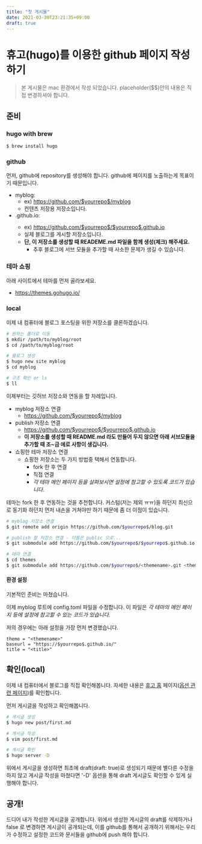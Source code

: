 ```yaml
---
title: "첫 게시물"
date: 2021-03-30T23:21:35+09:00
draft: true
---
```


# 휴고(hugo)를 이용한 github 페이지 작성하기
> 본 게시물은 mac 환경에서 작성 되었습니다. placeholder($$)안의 내용은 직접 변경하셔야 합니다.

## 준비
### hugo with brew

```bash
$ brew install hugo
```

### github

먼저, github에 repository를 생성해야 합니다. github에 페이지를 노출하는게 목표이기 때문입니다.
* myblog:
  * ex) https://github.com/$yourrepo$/myblog
  * 컨텐츠 저장용 저장소입니다.
* <yourname>.github.io:
  * ex) https://github.com/$yourrepo$/$yourrepo$.github.io
  * 실제 블로그를 게시할 저장소입니다.
  * **단, 이 저장소를 생성할 때 READEME.md 파일을 함께 생성(체크) 해주세요.**
    * 추후 블로그에 서브 모듈을 추가할 때 사소한 문제가 생길 수 있습니다.

### 테마 쇼핑

아래 사이트에서 테마를 먼저 골라보세요.
* https://themes.gohugo.io/

### local

이제 내 컴퓨터에 블로그 포스팅을 위한 저장소를 클론하겠습니다.

```bash
# 원하는 폴더로 이동
$ mkdir /path/to/myblog/root
$ cd /path/to/myblog/root

# 블로그 생성
$ hugo new site myblog
$ cd myblog

# 구조 확인 or ls
$ ll
```

이제부터는 깃허브 저장소와 연동을 할 차례입니다.
* myblog 저장소 연결
  * https://github.com/$yourrepo$/myblog
* publish 저장소 연결
  * https://github.com/$yourrepo$/$yourrepo$.github.io
  * **이 저장소를 생성할 때 README.md 라도 만들어 두지 않으면 아래 서브모듈을 추가할 때 조~금 에로 사항이 생깁니다.**
* 쇼핑한 테마 저장소 연결
  * 쇼핑한 저장소는 두 가지 방법중 택해서 연동합니다.
    * fork 한 후 연결
    * 직접 연결
    * *각 테마 메인 페이지 등을 살펴보시면 설정에 참고할 수 있도록 코드가 있습니다.*

테마는 fork 한 후 연동하는 것을 추천합니다. 커스텀(저는 제외 ㅠㅠ)을 하던지 최신으로 동기화 하던지 먼저 내손을 거쳐야만 하기 때문에 좀 더 이점이 있습니다.

```bash
# myblog 저장소 연결
$ git remote add origin https://github.com/$yourrepo$/blog.git

# publish 할 저장소 연결 - 이름은 public 으로...
$ git submodule add https://github.com/$yourrepo$/$yourrepo$.github.io.git public

# 테마 연결
$ cd themes
$ git submodule add https://github.com/$yourrepo$/<themename>.git <themename>
```

#### 환경 설정

기본적인 준비는 마쳤습니다.

이제 myblog 루트에 config.toml 파일을 수정합니다. 이 파일은 *각 테마의 메인 페이지 등에 설정에 참고할 수 있는 코드가 있습니다.*

저의 경우에는 아래 설정을 가장 먼저 변경했습니다.

```
theme = "<themename>"
baseurl = "https://$yourrepo$.github.io/"
title = "<title>"
```

## 확인(local)

이제 내 컴퓨터에서 블로그를 직접 확인해봅니다. 자세한 내용은 [휴고 홈](https://gohugo.io) 페이지([옵션 관련 페이지](https://gohugo.io/commands/hugo_server/#options))를 확인합니다.

먼저 게시글을 작성하고 확인해봅니다.
```bash
# 게시글 생성
$ hugo new post/first.md

# 게시글 작성
$ vim post/first.md

# 게시글 확인
$ hugo server -D
```
위에서 게시글을 생성하면 최초에 draft(draft: true)로 생성되기 때문에 별다른 수정을 하지 않고 게시글 작성을 마쳤다면 '-D' 옵션을 통해 draft 게시글도 확인할 수 있게 실행해야 합니다.

## 공개!

드디어 내가 작성한 게시글을 공개합니다. 위에서 생성한 게시글의 draft를 삭제하거나 false 로 변경하면 게시글이 공개되는데, 이를 github를 통해서 공개하기 위해서는 우리가 수정하고 설정한 코드와 문서들을 github에 push 해야 합니다.

